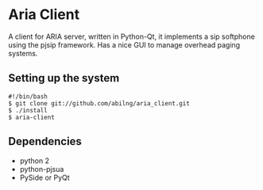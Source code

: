# Aria Client

A client for ARIA server, written in Python-Qt, it implements a sip softphone using the pjsip framework. Has a nice GUI to manage overhead paging systems.

## Setting up the system

    #!/bin/bash
    $ git clone git://github.com/abilng/aria_client.git
    $ ./install
    $ aria-client

## Dependencies
 - python 2
 - python-pjsua
 - PySide or PyQt